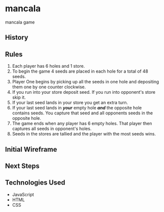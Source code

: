 # mancala
mancala game
## History
## Rules
1. Each player has 6 holes and 1 store.
2. To begin the game 4 seeds are placed in each hole for a total of 48 seeds.
3. Player One begins by picking up all the seeds in one hole and depositing them one by one counter clockwise.
4. If you run into your store deposit seed. If you run into opponent's store skip it.
5. If your last seed lands in your store you get an extra turn.
6. If your last seed lands in ***your*** empty hole ***and*** the opposite hole contains seeds. You capture that seed and all opponents seeds in the opposite hole.
7. The game ends when any player has 6 empty holes. That player then captures all seeds in opponent's holes.
8. Seeds in the stores are tallied and the player with the most seeds wins.
## Initial Wireframe
## Next Steps
## Technologies Used
- JavaScript 
- HTML
- CSS
